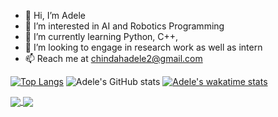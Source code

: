 - 👋 Hi, I’m Adele
- 👀 I’m interested in AI and Robotics Programming
- 🌱 I’m currently learning Python, C++, 
- 💞️ I’m looking to engage in research work as well as intern
- 📫 Reach me at chindahadele2@gmail.com


[![Top Langs](https://github-readme-stats.vercel.app/api/top-langs/?username=AI-Nerd1)](https://github.com/AI-Nerd1/github-readme-stats)
![Adele's GitHub stats](https://github-readme-stats.vercel.app/api?username=AI-Nerd1&show_icons=true&theme=radical)
[![Adele's wakatime stats](https://github-readme-stats.vercel.app/api/wakatime?username=Logan)](https://github.com/AI-Nerd1/github-readme-stats)

<a href="https://github.com/AI-Nerd1/github-readme-stats">
  <img align="center" src="https://github-readme-stats.vercel.app/api/pin/?username=AI-Nerd1&repo=github-readme-stats" />
</a>
<a href="https://github.com/AI-Nerd1/convoychat">
  <img align="center" src="https://github-readme-stats.vercel.app/api/pin/?username=AI-Nerd1&repo=convoychat" />
</a>




<!---
AI-Nerd1/AI-Nerd1 is a ✨ special ✨ repository because its `README.md` (this file) appears on your GitHub profile.
You can click the Preview link to take a look at your changes.
--->
